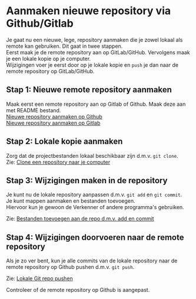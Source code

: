 # Aanmaken nieuwe repository via Github/Gitlab

Je gaat nu een nieuwe, lege, repository aanmaken die je zowel lokaal als remote kan gebruiken. Dit gaat in twee stappen.   
Eerst maak je de remote repository aan op GitLab/GitHub. Vervolgens maak je een lokale kopie op je computer.     
Wijzigingen voer je eerst door op je lokale kopie en `push` je dan naar de remote repository op GitLab/GitHub.

## Stap 1: Nieuwe remote repository aanmaken

Maak eerst een remote repository aan op Gitlab of Github. Maak deze aan met README bestand.   
[Nieuwe repository aanmaken op Github](./aanmaken-nieuwe-repo-github.md)    
[Nieuwe repository aanmaken op Gitlab](./aanmaken-nieuwe-repo-gitlab.md)

## Stap 2: Lokale kopie aanmaken

Zorg dat de projectbestanden lokaal beschikbaar zijn d.m.v. `git clone`.   
Zie: [Clone een repository naar je computer](./git-clone-repository.md)

## Stap 3: Wijzigingen maken in de repository

Je kunt nu de lokale repository aanpassen d.m.v. `git add` en `git commit`.   
Je kunt mappen aanmaken en bestanden toevoegen.   
Hiervoor kun je gewoon de Verkenner of andere programma's gebruiken.   

Zie: [Bestanden toevoegen aan de repo d.m.v. add en commit](git-add-and-commit-files.md)

## Stap 4: Wijzigingen doorvoeren naar de remote repository
Als je zo ver bent, kun je alle commits van de lokale repository naar de remote repository op Github pushen d.m.v. `git push`.
   
Zie: [Lokale Git repo pushen](git-push-naar-remote-repo.md)

Controleer of de remote repository op Github is aangepast.
